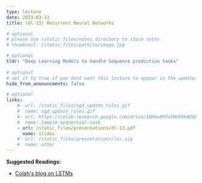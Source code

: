 ```yaml
---
type: lecture
date: 2023-03-13
title: (dl-13) Recurrent Neural Networks

# optional
# please use /static_files/notes directory to store notes
# thumbnail: /static_files/path/to/image.jpg 

# optional
tldr: "Deep Learning Models to handle Sequence prediction tasks"
  
# optional
# set it to true if you dont want this lecture to appear in the updates section
hide_from_announcments: false

# optional
links: 
    #- url: /static_files/sgd_update_rules.gif
    #  name: sgd_update_rules.gif
    #- url: https://colab.research.google.com/drive/1OHmvKM7wINUS9kBDQExY_oDKK4AX-wgN?usp=sharing
    #  name: Sample-sequential-task
    - url: /static_files/presentations/dl-13.pdf
      name: slides
    #- url: /static_files/presentations/lec.zip
    #  name: other
---
```

**Suggested Readings:**

- [Colah's blog on LSTMs](https://colah.github.io/posts/2015-08-Understanding-LSTMs/) 
